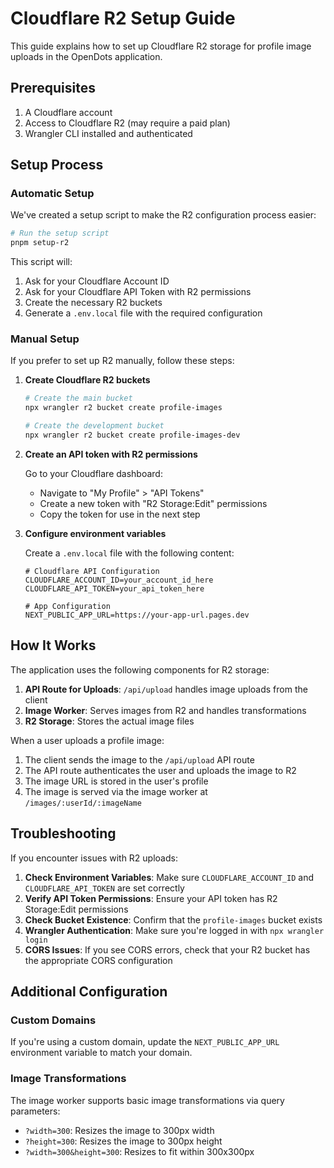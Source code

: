 # Cloudflare R2 Setup Guide

This guide explains how to set up Cloudflare R2 storage for profile image uploads in the OpenDots application.

## Prerequisites

1. A Cloudflare account
2. Access to Cloudflare R2 (may require a paid plan)
3. Wrangler CLI installed and authenticated

## Setup Process

### Automatic Setup

We've created a setup script to make the R2 configuration process easier:

```bash
# Run the setup script
pnpm setup-r2
```

This script will:
1. Ask for your Cloudflare Account ID
2. Ask for your Cloudflare API Token with R2 permissions
3. Create the necessary R2 buckets
4. Generate a `.env.local` file with the required configuration

### Manual Setup

If you prefer to set up R2 manually, follow these steps:

1. **Create Cloudflare R2 buckets**

   ```bash
   # Create the main bucket
   npx wrangler r2 bucket create profile-images
   
   # Create the development bucket
   npx wrangler r2 bucket create profile-images-dev
   ```

2. **Create an API token with R2 permissions**

   Go to your Cloudflare dashboard:
   - Navigate to "My Profile" > "API Tokens"
   - Create a new token with "R2 Storage:Edit" permissions
   - Copy the token for use in the next step

3. **Configure environment variables**

   Create a `.env.local` file with the following content:

   ```
   # Cloudflare API Configuration
   CLOUDFLARE_ACCOUNT_ID=your_account_id_here
   CLOUDFLARE_API_TOKEN=your_api_token_here
   
   # App Configuration
   NEXT_PUBLIC_APP_URL=https://your-app-url.pages.dev
   ```

## How It Works

The application uses the following components for R2 storage:

1. **API Route for Uploads**: `/api/upload` handles image uploads from the client
2. **Image Worker**: Serves images from R2 and handles transformations
3. **R2 Storage**: Stores the actual image files

When a user uploads a profile image:
1. The client sends the image to the `/api/upload` API route
2. The API route authenticates the user and uploads the image to R2
3. The image URL is stored in the user's profile
4. The image is served via the image worker at `/images/:userId/:imageName`

## Troubleshooting

If you encounter issues with R2 uploads:

1. **Check Environment Variables**: Make sure `CLOUDFLARE_ACCOUNT_ID` and `CLOUDFLARE_API_TOKEN` are set correctly
2. **Verify API Token Permissions**: Ensure your API token has R2 Storage:Edit permissions
3. **Check Bucket Existence**: Confirm that the `profile-images` bucket exists
4. **Wrangler Authentication**: Make sure you're logged in with `npx wrangler login`
5. **CORS Issues**: If you see CORS errors, check that your R2 bucket has the appropriate CORS configuration

## Additional Configuration

### Custom Domains

If you're using a custom domain, update the `NEXT_PUBLIC_APP_URL` environment variable to match your domain.

### Image Transformations

The image worker supports basic image transformations via query parameters:

- `?width=300`: Resizes the image to 300px width
- `?height=300`: Resizes the image to 300px height
- `?width=300&height=300`: Resizes to fit within 300x300px 
